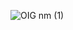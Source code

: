![OIG nm (1)](https://github.com/Mr-Debugger/Blackline-Stealer/assets/151635094/d2303b50-9f32-400d-8dd6-4814015702a9)

